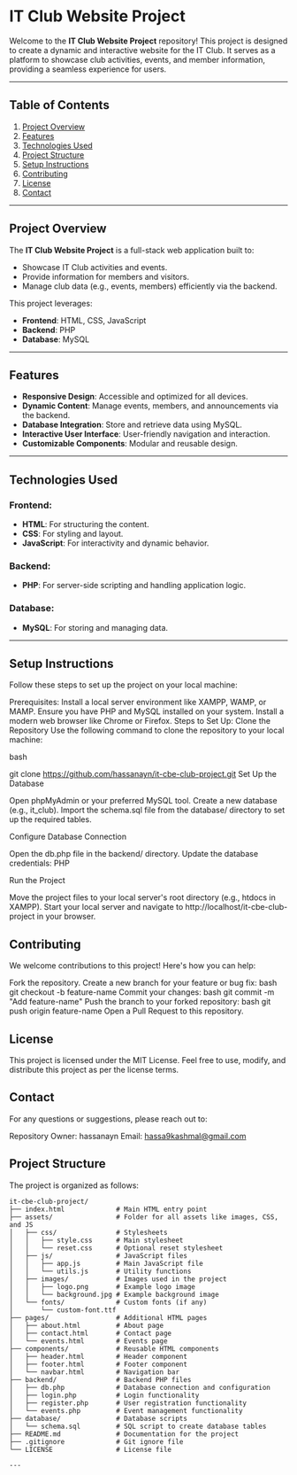# IT Club Website Project

Welcome to the **IT Club Website Project** repository! This project is designed to create a dynamic and interactive website for the IT Club. It serves as a platform to showcase club activities, events, and member information, providing a seamless experience for users.

---

## Table of Contents

1. [Project Overview](#project-overview)
2. [Features](#features)
3. [Technologies Used](#technologies-used)
4. [Project Structure](#project-structure)
5. [Setup Instructions](#setup-instructions)
6. [Contributing](#contributing)
7. [License](#license)
8. [Contact](#contact)

---

## Project Overview

The **IT Club Website Project** is a full-stack web application built to:
- Showcase IT Club activities and events.
- Provide information for members and visitors.
- Manage club data (e.g., events, members) efficiently via the backend.

This project leverages:
- **Frontend**: HTML, CSS, JavaScript
- **Backend**: PHP
- **Database**: MySQL

---

## Features

- **Responsive Design**: Accessible and optimized for all devices.
- **Dynamic Content**: Manage events, members, and announcements via the backend.
- **Database Integration**: Store and retrieve data using MySQL.
- **Interactive User Interface**: User-friendly navigation and interaction.
- **Customizable Components**: Modular and reusable design.

---

## Technologies Used

### Frontend:
- **HTML**: For structuring the content.
- **CSS**: For styling and layout.
- **JavaScript**: For interactivity and dynamic behavior.

### Backend:
- **PHP**: For server-side scripting and handling application logic.

### Database:
- **MySQL**: For storing and managing data.

---

## Setup Instructions
Follow these steps to set up the project on your local machine:

Prerequisites:
Install a local server environment like XAMPP, WAMP, or MAMP.
Ensure you have PHP and MySQL installed on your system.
Install a modern web browser like Chrome or Firefox.
Steps to Set Up:
Clone the Repository
Use the following command to clone the repository to your local machine:

bash

git clone https://github.com/hassanayn/it-cbe-club-project.git
Set Up the Database

Open phpMyAdmin or your preferred MySQL tool.
Create a new database (e.g., it_club).
Import the schema.sql file from the database/ directory to set up the required tables.


 Configure Database Connection

Open the db.php file in the backend/ directory.
Update the database credentials:
PHP
<?php
$host = "localhost";      // Database host
$user = "root";           // Database username
$password = "";           // Database password
$database = "it_club";    // Database name
?>
Run the Project

Move the project files to your local server's root directory (e.g., htdocs in XAMPP).
Start your local server and navigate to http://localhost/it-cbe-club-project in your browser.
## Contributing
We welcome contributions to this project! Here's how you can help:

Fork the repository.
Create a new branch for your feature or bug fix:
bash
git checkout -b feature-name
Commit your changes:
bash
git commit -m "Add feature-name"
Push the branch to your forked repository:
bash
git push origin feature-name
Open a Pull Request to this repository.
## License
This project is licensed under the MIT License. Feel free to use, modify, and distribute this project as per the license terms.

## Contact
For any questions or suggestions, please reach out to:

Repository Owner: hassanayn
Email: hassa9kashmal@gmail.com


## Project Structure


The project is organized as follows:

```plaintext
it-cbe-club-project/
├── index.html             # Main HTML entry point
├── assets/                # Folder for all assets like images, CSS, and JS
│   ├── css/               # Stylesheets
│   │   ├── style.css      # Main stylesheet
│   │   └── reset.css      # Optional reset stylesheet
│   ├── js/                # JavaScript files
│   │   ├── app.js         # Main JavaScript file
│   │   └── utils.js       # Utility functions
│   ├── images/            # Images used in the project
│   │   ├── logo.png       # Example logo image
│   │   └── background.jpg # Example background image
│   └── fonts/             # Custom fonts (if any)
│       └── custom-font.ttf
├── pages/                 # Additional HTML pages
│   ├── about.html         # About page
│   ├── contact.html       # Contact page
│   └── events.html        # Events page
├── components/            # Reusable HTML components
│   ├── header.html        # Header component
│   ├── footer.html        # Footer component
│   └── navbar.html        # Navigation bar
├── backend/               # Backend PHP files
│   ├── db.php             # Database connection and configuration
│   ├── login.php          # Login functionality
│   ├── register.php       # User registration functionality
│   └── events.php         # Event management functionality
├── database/              # Database scripts
│   └── schema.sql         # SQL script to create database tables
├── README.md              # Documentation for the project
├── .gitignore             # Git ignore file
└── LICENSE                # License file

---



